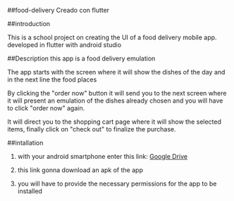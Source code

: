 ##food-delivery
Creado con flutter

##introduction

This is a school project on creating the UI of a food delivery mobile app. developed in flutter with android studio

##Description 
this app is a food delivery emulation

The app starts with the screen where it will show the dishes of the day and in the next line the food places

By clicking the "order now" button it will send you to the next screen where it will present an emulation of the dishes already chosen and you will have to click "order now" again.

It will direct you to the shopping cart page where it will show the selected items, finally click on "check out" to finalize the purchase.

##intallation

1. with your android smartphone enter this link: [Google Drive](https://drive.google.com/drive/u/0/my-drive "Google Drive")

2. this link gonna download an apk of the app 

3. you will have to provide the necessary permissions for the app to be installed
